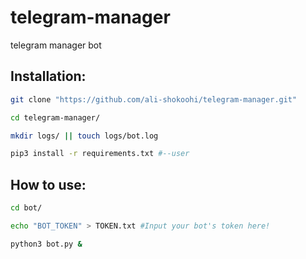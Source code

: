 # telegram-manager
telegram manager bot

## Installation:
```bash
git clone "https://github.com/ali-shokoohi/telegram-manager.git"

cd telegram-manager/

mkdir logs/ || touch logs/bot.log

pip3 install -r requirements.txt #--user
```

## How to use:
```bash
cd bot/

echo "BOT_TOKEN" > TOKEN.txt #Input your bot's token here!

python3 bot.py &
```
